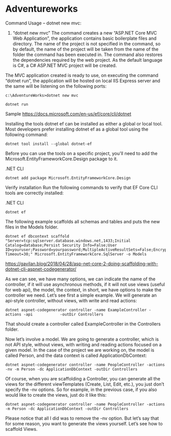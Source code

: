 # Adventureworks
Command Usage – dotnet new mvc:
1. “dotnet new mvc”
The command creates a new “ASP.NET Core MVC Web Application”, the application contains basic boilerplate files and directory. The name of the project is not specified in the command, so by default, the name of the project will be taken from the name of the folder the command has been executed in. The command also restores the dependencies required by the web project. As the default language is C#, a C# ASP.NET MVC project will be created.

The MVC application created is ready to use, on executing the command “dotnet run”, the application will be hosted on local IIS Express server and the same will be listening on the following ports:

```
c:\AdventureWorks>dotnet new mvc
```


```
dotnet run
```


Sample https://docs.microsoft.com/en-us/ef/core/cli/dotnet

Installing the tools
dotnet ef can be installed as either a global or local tool. Most developers prefer installing dotnet ef as a global tool using the following command:


```
dotnet tool install --global dotnet-ef
```

Before you can use the tools on a specific project, you'll need to add the Microsoft.EntityFrameworkCore.Design package to it.

.NET CLI

```
dotnet add package Microsoft.EntityFrameworkCore.Design
```

Verify installation
Run the following commands to verify that EF Core CLI tools are correctly installed:

.NET CLI

```
dotnet ef
```

The following example scaffolds all schemas and tables and puts the new files in the Models folder.

```
dotnet ef dbcontext scaffold "Server=tcp:sqlserver.database.windows.net,1433;Initial Catalog=database;Persist Security Info=False;User ID=youruser;Password=yourpassword;MultipleActiveResultSets=False;Encrypt=True;TrustServerCertificate=False;Connection Timeout=30;" Microsoft.EntityFrameworkCore.SqlServer -o Models
```

https://gavilan.blog/2018/04/28/asp-net-core-2-doing-scaffolding-with-dotnet-cli-aspnet-codegenerator/

As we can see, we have many options, we can indicate the name of the controller, if it will use asynchronous methods, if it will not use views (useful for web api), the model, the context, in short, we have options to make the controller we need. Let’s see first a simple example. We will generate an api-style controller, without views, with write and read actions:

```
dotnet aspnet-codegenerator controller -name ExampleController -actions -api            -outDir Controllers
```

That should create a controller called ExampleController in the Controllers folder.

Now let’s involve a model. We are going to generate a controller, which is not API style, without views, with writing and reading actions focused on a given model. In the case of the project we are working on, the model is called Person, and the data context is called ApplicationDbContext:

```
dotnet aspnet-codegenerator controller -name PeopleController -actions -nv -m Person -dc ApplicationDbContext -outDir Controllers
```

Of course, when you are scaffolding a Controller, you can generate all the views for the different viewTemplates (Create, List, Edit, etc.), you just don’t specify the -nv options. So for example, in the previous case, if you also would like to create the views, just do it like this:

```
dotnet aspnet-codegenerator controller -name PeopleController -actions -m Person -dc ApplicationDbContext -outDir Controllers
```

Please notice that all I did was to remove the -nv option. But let’s say that for some reason, you want to generate the views yourself. Let’s see how to scaffold Views.
